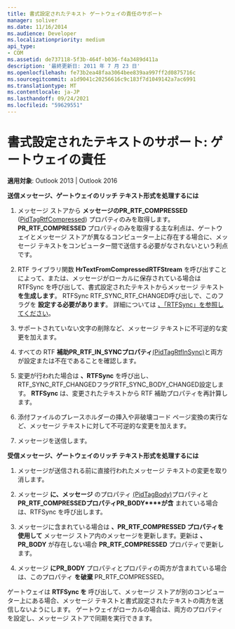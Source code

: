 ```yaml
---
title: 書式設定されたテキスト ゲートウェイの責任のサポート
manager: soliver
ms.date: 11/16/2014
ms.audience: Developer
ms.localizationpriority: medium
api_type:
- COM
ms.assetid: de737118-5f3b-464f-b036-f4a3489d411a
description: '最終更新日: 2011 年 7 月 23 日'
ms.openlocfilehash: fe73b2ea48faa3064bee839aa997ff2d0875716c
ms.sourcegitcommit: a1d9041c20256616c9c183f7d1049142a7ac6991
ms.translationtype: MT
ms.contentlocale: ja-JP
ms.lasthandoff: 09/24/2021
ms.locfileid: "59629551"
---
```

# <a name="supporting-formatted-text-gateway-responsibilities"></a>書式設定されたテキストのサポート: ゲートウェイの責任

  
  
**適用対象**: Outlook 2013 | Outlook 2016 
  
 **送信メッセージ、ゲートウェイのリッチ テキスト形式を処理するには**
  
1. メッセージ ストアから **メッセージのPR_RTF_COMPRESSED** ([PidTagRtfCompressed](pidtagrtfcompressed-canonical-property.md)) プロパティのみを取得します。 **PR_RTF_COMPRESSED** プロパティのみを取得する主な利点は、ゲートウェイとメッセージ ストアが異なるコンピューター上に存在する場合に、メッセージ テキストをコンピューター間で送信する必要がなされないという利点です。 
    
2. RTF ライブラリ関数 **HrTextFromCompressedRTFStream** を呼び出すことによって、または、メッセージがローカルに保存されている場合は RTFSync を呼び出して、書式設定されたテキストからメッセージ テキスト **を生成します**。 RTFSync RTF_SYNC_RTF_CHANGED呼び出しで、このフラグを **設定する必要があります**。 詳細については [、「RTFSync」を参照してください](rtfsync.md)。
    
3. サポートされていない文字の削除など、メッセージ テキストに不可逆的な変更を加えます。 
    
4. すべての RTF **補助PR_RTF_IN_SYNCプロパティ**[(PidTagRtfInSync)](pidtagrtfinsync-canonical-property.md)と両方が設定または不在であることを確認します。
    
5. 変更が行われた場合は **、RTFSync** を呼び出し、RTF_SYNC_RTF_CHANGEDフラグRTF_SYNC_BODY_CHANGED設定します。 **RTFSync** は、変更されたテキストから RTF 補助プロパティを再計算します。 
    
6. 添付ファイルのプレースホルダーの挿入や非破壊コード ページ変換の実行など、メッセージ テキストに対して不可逆的な変更を加えます。
    
7. メッセージを送信します。
    
 **受信メッセージ、ゲートウェイのリッチ テキスト形式を処理するには**
  
1. メッセージが送信される前に直接行われたメッセージ テキストの変更を取り消します。 
    
2. メッセージ **に、メッセージ** のプロパティ [(PidTagBody)](pidtagbody-canonical-property.md)プロパティと **PR_RTF_COMPRESSEDプロパティPR_BODY****が含** まれている場合は、RTFSync を呼び出します。 
    
3. メッセージに含まれている場合は **、PR_RTF_COMPRESSED プロパティを使用して** メッセージ ストア内のメッセージを更新します。更新は **、PR_BODY** が存在しない場合 **PR_RTF_COMPRESSED** プロパティで更新します。 
    
4. メッセージ **にPR_BODY** プロパティとプロパティの両方が含まれている場合は、このプロパティ **を破棄** PR_RTF_COMPRESSED。
    
ゲートウェイは **RTFSync を** 呼び出して、メッセージ ストアが別のコンピューター上にある場合、メッセージ テキストと書式設定されたテキストの両方を送信しないようにします。 ゲートウェイがローカルの場合は、両方のプロパティを設定し、メッセージ ストアで同期を実行できます。 
  

